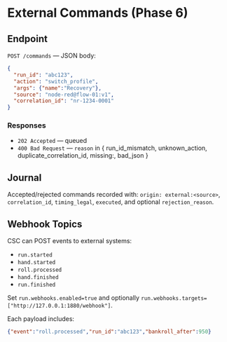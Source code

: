 # External Commands (Phase 6)

## Endpoint
`POST /commands` — JSON body:
```json
{
  "run_id": "abc123",
  "action": "switch_profile",
  "args": {"name":"Recovery"},
  "source": "node-red@flow-01:v1",
  "correlation_id": "nr-1234-0001"
}
```

### Responses
- `202 Accepted` — queued
- `400 Bad Request` — `reason` in { run_id_mismatch, unknown_action, duplicate_correlation_id, missing:<fields>, bad_json }

## Journal
Accepted/rejected commands recorded with:
`origin: external:<source>`, `correlation_id`, `timing_legal`, `executed`, and optional `rejection_reason`.

## Webhook Topics

CSC can POST events to external systems:
- `run.started`
- `hand.started`
- `roll.processed`
- `hand.finished`
- `run.finished`

Set `run.webhooks.enabled=true` and optionally `run.webhooks.targets=["http://127.0.0.1:1880/webhook"]`.

Each payload includes:
```json
{"event":"roll.processed","run_id":"abc123","bankroll_after":950}
```
